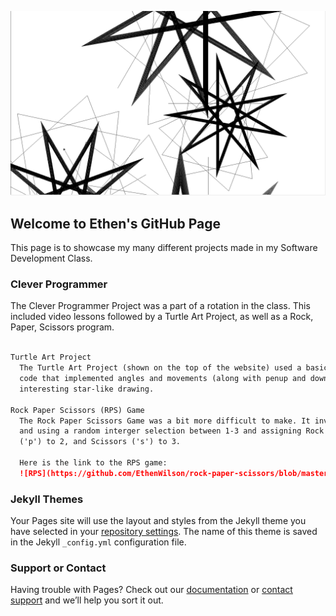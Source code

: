 ![IMAGE](bob%20screenshot.PNG)

## Welcome to Ethen's GitHub Page

This page is to showcase my many different projects made in my Software Development Class.

### Clever Programmer

The Clever Programmer Project was a part of a rotation in the class. This included video lessons followed by a Turtle Art Project, as well as a Rock, Paper, Scissors program.

```markdown

Turtle Art Project
  The Turtle Art Project (shown on the top of the website) used a basic "for i in range" 
  code that implemented angles and movements (along with penup and down, to create a very 
  interesting star-like drawing. 
 
Rock Paper Scissors (RPS) Game
  The Rock Paper Scissors Game was a bit more difficult to make. It involved more thought
  and using a random interger selection between 1-3 and assigning Rock ('r') to 1, Paper 
  ('p') to 2, and Scissors ('s') to 3.
  
  Here is the link to the RPS game:
  ![RPS](https://github.com/EthenWilson/rock-paper-scissors/blob/master/RPS%20Game)
```



### Jekyll Themes

Your Pages site will use the layout and styles from the Jekyll theme you have selected in your [repository settings](https://github.com/EthenWilson/ethenwilson.github.io/settings). The name of this theme is saved in the Jekyll `_config.yml` configuration file.

### Support or Contact

Having trouble with Pages? Check out our [documentation](https://help.github.com/categories/github-pages-basics/) or [contact support](https://github.com/contact) and we’ll help you sort it out.
